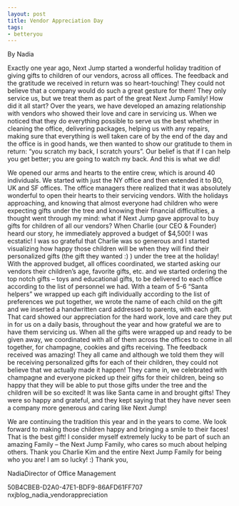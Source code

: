 ```yaml
---
layout: post
title: Vendor Appreciation Day
tags:
- betteryou
---
```






By Nadia


Exactly one year ago, Next Jump started a wonderful holiday tradition of giving gifts to children of our vendors, across all offices. The feedback and the gratitude we received in return was so heart-touching! They could not believe that a company would do such a great gesture for them! They only service us, but we treat them as part of the great Next Jump Family!
How did it all start?
Over the years, we have developed an amazing relationship with vendors who showed their love and care in servicing us. When we noticed that they do everything possible to serve us the best whether in cleaning the office, delivering packages, helping us with any repairs, making sure that everything is well taken care of by the end of the day and the office is in good hands, we then wanted to show our gratitude to them in return: “you scratch my back, I scratch yours”. Our belief is that if I can help you get better; you are going to watch my back. And this is what we did!

We opened our arms and hearts to the entire crew, which is around 40 individuals. We started with just the NY office and then extended it to BO, UK and SF offices. The office managers there realized that it was absolutely wonderful to open their hearts to their servicing vendors. With the holidays approaching, and knowing that almost everyone had children who were expecting gifts under the tree and knowing their financial difficulties, a thought went through my mind: what if Next Jump gave approval to buy gifts for children of all our vendors? When Charlie (our CEO & Founder) heard our story, he immediately approved a budget of $4,500! I was ecstatic! I was so grateful that Charlie was so generous and I started visualizing how happy those children will be when they will find their personalized gifts (the gift they wanted :) ) under the tree at the holiday!
With the approved budget, all offices coordinated, we started asking our vendors their children’s age, favorite gifts, etc. and we started ordering the top notch gifts – toys and educational gifts, to be delivered to each office according to the list of personnel we had. With a team of 5-6 “Santa helpers” we wrapped up each gift individually according to the list of preferences we put together, we wrote the name of each child on the gift and we inserted a handwritten card addressed to parents, with each gift. That card showed our appreciation for the hard work, love and care they put in for us on a daily basis, throughout the year and how grateful we are to have them servicing us. When all the gifts were wrapped up and ready to be given away, we coordinated with all of them across the offices to come in all together, for champagne, cookies and gifts receiving. The feedback received was amazing! They all came and although we told them they will be receiving personalized gifts for each of their children, they could not believe that we actually made it happen! They came in, we celebrated with champagne and everyone picked up their gifts for their children, being so happy that they will be able to put those gifts under the tree and the children will be so excited! It was like Santa came in and brought gifts! They were so happy and grateful, and they kept saying that they have never seen a company more generous and caring like Next Jump!

We are continuing the tradition this year and in the years to come. We look forward to making those children happy and bringing a smile to their faces! That is the best gift!
I consider myself extremely lucky to be part of such an amazing Family – the Next Jump Family, who cares so much about helping others. Thank you Charlie Kim and the entire Next Jump Family for being who you are! I am so lucky! :)
Thank you,


NadiaDirector of Office Management




50B4CBEB-D2A0-47E1-BDF9-86AFD61FF707
nxjblog_nadia_vendorappreciation
